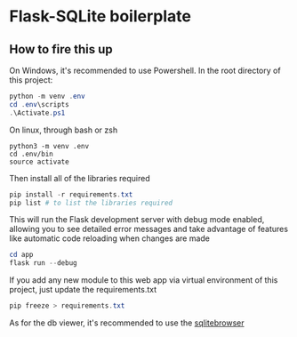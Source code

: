 # Flask-SQLite boilerplate

## How to fire this up

On Windows, it's recommended to use Powershell. In the root directory of this project:

```ps1
python -m venv .env
cd .env\scripts
.\Activate.ps1
```

On linux, through bash or zsh
```shell
python3 -m venv .env
cd .env/bin
source activate
```

Then install all of the libraries required
```ps1
pip install -r requirements.txt
pip list # to list the libraries required
```

This will run the Flask development server with debug mode enabled, allowing you to see detailed error messages and take advantage of features like automatic code reloading when changes are made

```ps1
cd app
flask run --debug
```

If you add any new module to this web app via virtual environment of this project,
just update the requirements.txt

```ps1
pip freeze > requirements.txt
```

As for the db viewer, it's recommended to use the [sqlitebrowser](https://sqlitebrowser.org/)

